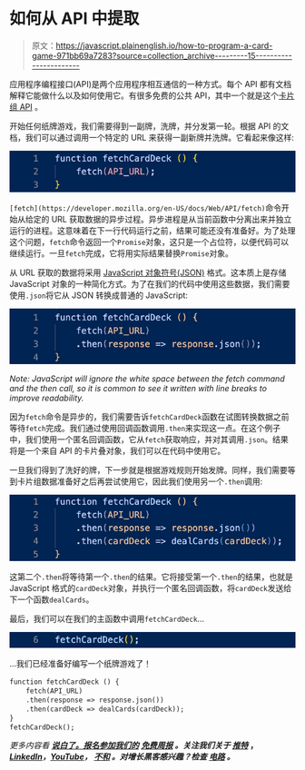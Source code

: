 # 如何从 API 中提取

> 原文：<https://javascript.plainenglish.io/how-to-program-a-card-game-971bb69a7283?source=collection_archive---------15----------------------->

应用程序编程接口(API)是两个应用程序相互通信的一种方式。每个 API 都有文档解释它能做什么以及如何使用它。有很多免费的公共 API，其中一个就是这个[卡片组 API](https://www.deckofcardsapi.com/) 。

开始任何纸牌游戏，我们需要得到一副牌，洗牌，并分发第一轮。根据 API 的文档，我们可以通过调用一个特定的 URL 来获得一副新牌并洗牌。它看起来像这样:

![](img/a115b26bdb3bbb2c106e8d31832a6c70.png)

`[fetch](https://developer.mozilla.org/en-US/docs/Web/API/fetch)`命令开始从给定的 URL 获取数据的异步过程。异步进程是从当前函数中分离出来并独立运行的进程。这意味着在下一行代码运行之前，结果可能还没有准备好。为了处理这个问题，`fetch`命令返回一个`Promise`对象，这只是一个占位符，以便代码可以继续运行。一旦`fetch`完成，它将用实际结果替换`Promise`对象。

从 URL 获取的数据将采用 [JavaScript 对象符号(JSON)](https://www.w3schools.com/js/js_json_intro.asp) 格式。这本质上是存储 JavaScript 对象的一种简化方式。为了在我们的代码中使用这些数据，我们需要使用`.json`将它从 JSON 转换成普通的 JavaScript:

![](img/f160e0e38773e794f82f6714e613e64c.png)

*Note: JavaScript will ignore the white space between the fetch command and the then call, so it is common to see it written with line breaks to improve readability.*

因为`fetch`命令是异步的，我们需要告诉`fetchCardDeck`函数在试图转换数据之前等待`fetch`完成。我们通过使用回调函数调用`.then`来实现这一点。在这个例子中，我们使用一个匿名回调函数，它从`fetch`获取响应，并对其调用`.json`。结果将是一个来自 API 的卡片叠对象，我们可以在代码中使用它。

一旦我们得到了洗好的牌，下一步就是根据游戏规则开始发牌。同样，我们需要等到卡片组数据准备好之后再尝试使用它，因此我们使用另一个`.then`调用:

![](img/1c79ab7a2bba7f3a1a44e842177de14e.png)

这第二个`.then`将等待第一个`.then`的结果。它将接受第一个`.then`的结果，也就是 JavaScript 格式的`cardDeck`对象，并执行一个匿名回调函数，将`cardDeck`发送给下一个函数`dealCards`。

最后，我们可以在我们的主函数中调用`fetchCardDeck`…

![](img/dab7f9aa79806cbddc81193c605395c6.png)

…我们已经准备好编写一个纸牌游戏了！

```
function fetchCardDeck () {
    fetch(API_URL)
    .then(response => response.json())
    .then(cardDeck => dealCards(cardDeck));
}
fetchCardDeck();
```

*更多内容看* [***说白了。报名参加我们的***](https://plainenglish.io/) **[***免费周报***](http://newsletter.plainenglish.io/) *。关注我们关于* [***推特***](https://twitter.com/inPlainEngHQ) ，[***LinkedIn***](https://www.linkedin.com/company/inplainenglish/)*，*[***YouTube***](https://www.youtube.com/channel/UCtipWUghju290NWcn8jhyAw)*，* [***不和***](https://discord.gg/GtDtUAvyhW) *。对增长黑客感兴趣？检查* [***电路***](https://circuit.ooo/) *。***